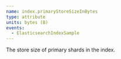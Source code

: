 ```yaml
---
name: index.primaryStoreSizeInBytes
type: attribute
units: bytes (B)
events:
  - ElasticsearchIndexSample
---
```


The store size of primary shards in the index.